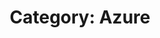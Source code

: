 ---
layout: category
title: "Category: Azure"
description: Showing all posts with the category 'Azure' to make it easier for you to find all the GeekWolf posts that you're interested in
category: azure
permalink: /category/azure/
image: \android-chrome-192x192.png
---